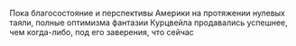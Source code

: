 Пока благосостояние и перспективы Америки на протяжении нулевых таяли, полные оптимизма фантазии Курцвейла продавались успешнее, чем когда-либо, под его заверения, что сейчас
